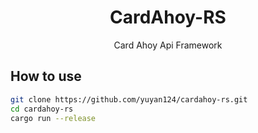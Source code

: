 <p align="center">
  <h1 align="center">CardAhoy-RS</h1>
  <p align="center">Card Ahoy Api Framework</p>
</p>

## How to use
```bash
git clone https://github.com/yuyan124/cardahoy-rs.git
cd cardahoy-rs
cargo run --release
```

